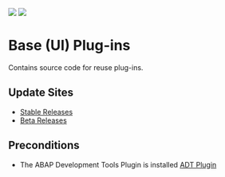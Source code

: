 ![](https://img.shields.io/badge/Java-SE11+-green) ![](https://img.shields.io/badge/eclipse-2020--09+-green)

# Base (UI) Plug-ins

Contains source code for reuse plug-ins.

## Update Sites

- [Stable Releases](https://eclipse.devepos.com/latest)  
- [Beta Releases](https://eclipse.devepos.com/dev)

## Preconditions

- The ABAP Development Tools Plugin is installed [ADT Plugin](https://tools.hana.ondemand.com/)